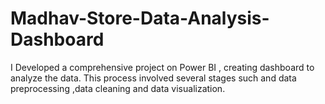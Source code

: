 # Madhav-Store-Data-Analysis-Dashboard
I Developed a comprehensive project on Power BI , creating dashboard to analyze the data. This process involved several stages such and data preprocessing ,data cleaning and data visualization.
